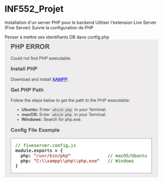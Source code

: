 # INF552_Projet
Installation d'un server PHP pour le backend
Utiliser l'extension Live Server (Five Server)
Suivre la configuration de PHP

Penser à mettre ses identifiants DB dans config.php
![Alt text](image.png)